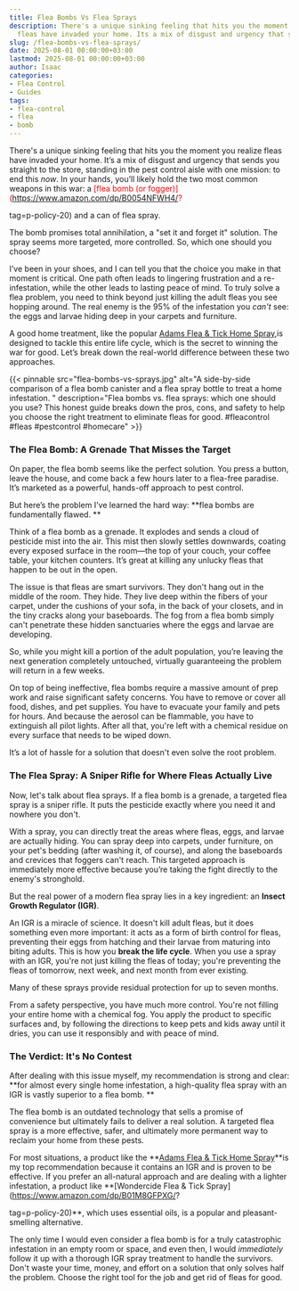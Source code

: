 ```yaml
---
title: Flea Bombs Vs Flea Sprays
description: There's a unique sinking feeling that hits you the moment you realize
  fleas have invaded your home. Its a mix of disgust and urgency that sends you straight...
slug: /flea-bombs-vs-flea-sprays/
date: 2025-08-01 00:00:00+03:00
lastmod: 2025-08-01 00:00:00+03:00
author: Isaac
categories:
- Flea Control
- Guides
tags:
- flea-control
- flea
- bomb
---
```

There's a unique sinking feeling that hits you the moment you realize fleas have invaded your home. It’s a mix of disgust and urgency that sends you straight to the store, standing in the pest control aisle with one mission: to end this *now*. In your hands, you’ll likely hold the two most common weapons in this war: a <span style="color: red; ">[flea bomb (or fogger)](https://www.amazon.com/dp/B0054NFWH4/?

tag=p-policy-20)</span> and a can of flea spray.

The bomb promises total annihilation, a "set it and forget it" solution. The spray seems more targeted, more controlled. So, which one should you choose?

I’ve been in your shoes, and I can tell you that the choice you make in that moment is critical. One path often leads to lingering frustration and a re-infestation, while the other leads to lasting peace of mind. To truly solve a flea problem, you need to think beyond just killing the adult fleas you see hopping around. The real enemy is the 95% of the infestation you *can't* see: the eggs and larvae hiding deep in your carpets and furniture.

A good home treatment, like the popular <span style="color: red; ">[Adams Flea & Tick Home Spray](https://www.amazon.com/dp/B00JN9H50M/?tag=p-policy-20)</span>,is designed to tackle this entire life cycle, which is the secret to winning the war for good. Let’s break down the real-world difference between these two approaches.

{{< pinnable src="flea-bombs-vs-sprays.jpg" alt="A side-by-side comparison of a flea bomb canister and a flea spray bottle to treat a home infestation. " description="Flea bombs vs. flea sprays: which one should you use? This honest guide breaks down the pros, cons, and safety to help you choose the right treatment to eliminate fleas for good. #fleacontrol #fleas #pestcontrol #homecare" >}}

###  The Flea Bomb: A Grenade That Misses the Target

On paper, the flea bomb seems like the perfect solution. You press a button, leave the house, and come back a few hours later to a flea-free paradise. It’s marketed as a powerful, hands-off approach to pest control.

But here’s the problem I’ve learned the hard way: **flea bombs are fundamentally flawed. **

Think of a flea bomb as a grenade. It explodes and sends a cloud of pesticide mist into the air. This mist then slowly settles downwards, coating every exposed surface in the room—the top of your couch, your coffee table, your kitchen counters. It’s great at killing any unlucky fleas that happen to be out in the open.

The issue is that fleas are smart survivors. They don't hang out in the middle of the room. They hide. They live deep within the fibers of your carpet, under the cushions of your sofa, in the back of your closets, and in the tiny cracks along your baseboards. The fog from a flea bomb simply can't penetrate these hidden sanctuaries where the eggs and larvae are developing.

So, while you might kill a portion of the adult population, you’re leaving the next generation completely untouched, virtually guaranteeing the problem will return in a few weeks.

On top of being ineffective, flea bombs require a massive amount of prep work and raise significant safety concerns. You have to remove or cover all food, dishes, and pet supplies. You have to evacuate your family and pets for hours. And because the aerosol can be flammable, you have to extinguish all pilot lights. After all that, you're left with a chemical residue on every surface that needs to be wiped down.

It’s a lot of hassle for a solution that doesn't even solve the root problem.

###  The Flea Spray: A Sniper Rifle for Where Fleas Actually Live

Now, let's talk about flea sprays. If a flea bomb is a grenade, a targeted flea spray is a sniper rifle. It puts the pesticide exactly where you need it and nowhere you don't.

With a spray, you can directly treat the areas where fleas, eggs, and larvae are actually hiding. You can spray deep into carpets, under furniture, on your pet's bedding (after washing it, of course), and along the baseboards and crevices that foggers can't reach. This targeted approach is immediately more effective because you’re taking the fight directly to the enemy's stronghold.

But the real power of a modern flea spray lies in a key ingredient: an **Insect Growth Regulator (IGR)**.

An IGR is a miracle of science. It doesn't kill adult fleas, but it does something even more important: it acts as a form of birth control for fleas, preventing their eggs from hatching and their larvae from maturing into biting adults. This is how you **break the life cycle**. When you use a spray with an IGR, you're not just killing the fleas of today; you're preventing the fleas of tomorrow, next week, and next month from ever existing.

Many of these sprays provide residual protection for up to seven months.

From a safety perspective, you have much more control. You're not filling your entire home with a chemical fog. You apply the product to specific surfaces and, by following the directions to keep pets and kids away until it dries, you can use it responsibly and with peace of mind.

###  The Verdict: It's No Contest

After dealing with this issue myself, my recommendation is strong and clear: **for almost every single home infestation, a high-quality flea spray with an IGR is vastly superior to a flea bomb. **

The flea bomb is an outdated technology that sells a promise of convenience but ultimately fails to deliver a real solution. A targeted flea spray is a more effective, safer, and ultimately more permanent way to reclaim your home from these pests.

For most situations, a product like the **[Adams Flea & Tick Home Spray](https://www.amazon.com/dp/B00JN9H50M/?tag=p-policy-20)**is my top recommendation because it contains an IGR and is proven to be effective. If you prefer an all-natural approach and are dealing with a lighter infestation, a product like **[Wondercide Flea & Tick Spray](https://www.amazon.com/dp/B01M8GFPXG/?

tag=p-policy-20)**, which uses essential oils, is a popular and pleasant-smelling alternative.

The only time I would even consider a flea bomb is for a truly catastrophic infestation in an empty room or space, and even then, I would *immediately* follow it up with a thorough IGR spray treatment to handle the survivors. Don't waste your time, money, and effort on a solution that only solves half the problem. Choose the right tool for the job and get rid of fleas for good.
